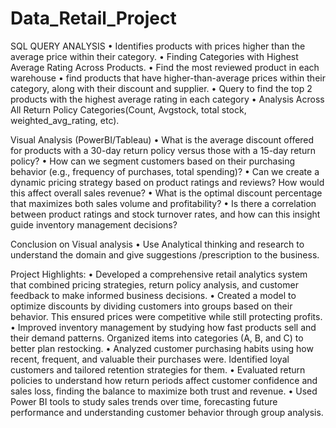 # Data_Retail_Project

SQL QUERY ANALYSIS
•	Identifies products with prices higher than the average price within their category.
•	Finding Categories with Highest Average Rating Across Products.
•	Find the most reviewed product in each warehouse
•	find products that have higher-than-average prices within their category, along with their discount and supplier.
•	Query to find the top 2 products with the highest average rating in each category
•	Analysis Across All Return Policy Categories(Count, Avgstock, total stock, weighted_avg_rating, etc).

Visual Analysis  (PowerBI/Tableau)
•	What is the average discount offered for products with a 30-day return policy versus those with a 15-day return policy?
•	How can we segment customers based on their purchasing behavior (e.g., frequency of purchases, total spending)?
•	Can we create a dynamic pricing strategy based on product ratings and reviews? How would this affect overall sales revenue?
•	What is the optimal discount percentage that maximizes both sales volume and profitability?
•	Is there a correlation between product ratings and stock turnover rates, and how can this insight guide inventory management decisions?

Conclusion on Visual analysis
•	Use Analytical thinking and research to understand the domain and give suggestions /prescription to the business.

Project Highlights:
•	Developed a comprehensive retail analytics system that combined pricing strategies, return policy analysis, and customer feedback to make informed business decisions.
•	Created a model to optimize discounts by dividing customers into groups based on their behavior. This ensured prices were competitive while still protecting profits.
•	Improved inventory management by studying how fast products sell and their demand patterns. Organized items into categories (A, B, and C) to better plan restocking.
•	Analyzed customer purchasing habits using how recent, frequent, and valuable their purchases were. Identified loyal customers and tailored retention strategies for them.
•	Evaluated return policies to understand how return periods affect customer confidence and sales loss, finding the balance to maximize both trust and revenue.
•	Used Power BI tools to study sales trends over time, forecasting future performance and understanding customer behavior through group analysis.
